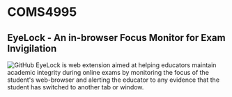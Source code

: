 # COMS4995
## EyeLock - An in-browser Focus Monitor for Exam Invigilation
![GitHub](https://img.shields.io/github/license/AlexPeile/EyeLock?style=flat-square)
EyeLock is web extension aimed at helping educators maintain academic integrity during online exams by monitoring the focus of the student's web-browser and alerting the educator to any evidence that the student has switched to another tab or window.

